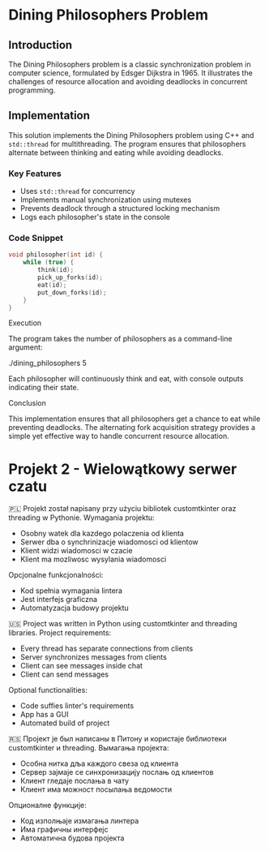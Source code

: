 # Dining Philosophers Problem

## Introduction  
The Dining Philosophers problem is a classic synchronization problem in computer science, formulated by Edsger Dijkstra in 1965. It illustrates the challenges of resource allocation and avoiding deadlocks in concurrent programming.  

## Implementation  
This solution implements the Dining Philosophers problem using C++ and `std::thread` for multithreading. The program ensures that philosophers alternate between thinking and eating while avoiding deadlocks.  

### Key Features  
- Uses `std::thread` for concurrency  
- Implements manual synchronization using mutexes  
- Prevents deadlock through a structured locking mechanism  
- Logs each philosopher's state in the console  

### Code Snippet  
```cpp
void philosopher(int id) {
    while (true) {
        think(id);
        pick_up_forks(id);
        eat(id);
        put_down_forks(id);
    }
}
```

Execution

The program takes the number of philosophers as a command-line argument:

./dining_philosophers 5

Each philosopher will continuously think and eat, with console outputs indicating their state.

Conclusion

This implementation ensures that all philosophers get a chance to eat while preventing deadlocks. The alternating fork acquisition strategy provides a simple yet effective way to handle concurrent resource allocation.

# Projekt 2 - Wielowątkowy serwer czatu

🇵🇱
Projekt został napisany przy użyciu bibliotek customtkinter oraz threading w Pythonie.
Wymagania projektu:
- Osobny watek dla kazdego polaczenia od klienta
- Serwer dba o synchrinizacje wiadomosci od klientow
- Klient widzi wiadomosci w czacie
- Klient ma mozliwosc wysylania wiadomosci 

Opcjonalne funkcjonalności:
- Kod spełnia wymagania lintera
- Jest interfejs graficzna
- Automatyzacja budowy projektu

🇺🇸
Project was written in Python using customtkinter and threading libraries.
Project requirements:
- Every thread has separate connections from clients
- Server synchronizes messages from clients
- Client can see messages inside chat
- Client can send messages

Optional functionalities:
- Code suffies linter's requirements
- App has a GUI
- Automated build of project

🇷🇸
Пројект је был написаны в Питону и користаје библиотеки customtkinter и threading.
Вымагања пројекта:
- Особна нитка дља каждого свеза од клиента
- Сервер зајмаје се синхронизацију послањ од клиентов
- Клиент гледаје послања в чату
- Клиент има можност посылања вєдомости

Опционалне функције:
- Код изполњаје измагања линтера
- Има графичны интерфејс
- Автоматична будова пројекта
